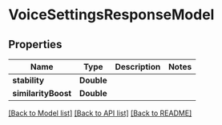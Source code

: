 # VoiceSettingsResponseModel

## Properties
Name | Type | Description | Notes
------------ | ------------- | ------------- | -------------
**stability** | **Double** |  | 
**similarityBoost** | **Double** |  | 

[[Back to Model list]](../README.md#documentation-for-models) [[Back to API list]](../README.md#documentation-for-api-endpoints) [[Back to README]](../README.md)


